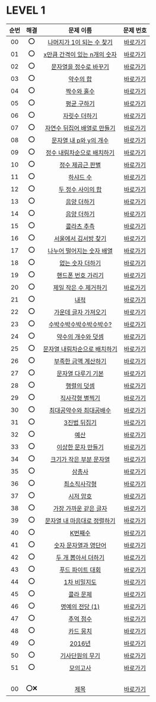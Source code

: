 # LEVEL 1


| 순번|해결|문제 이름|문제 번호 |
| :--:|:--:|:--:|:--:|
| 00 |⭕|[나머지가 1이 되는 수 찾기](https://school.programmers.co.kr/learn/courses/30/lessons/87389)|[바로가기](/LEVEL1/solutions/87389.swift)|
| 01 |⭕|[x만큼 간격이 있는 n개의 숫자](https://school.programmers.co.kr/learn/courses/30/lessons/12954)|[바로가기](/LEVEL1/solutions/12954.swift)|
| 02 |⭕|[문자열을 정수로 바꾸기](https://school.programmers.co.kr/learn/courses/30/lessons/12925)|[바로가기](/LEVEL1/solutions/12925.swift)|
| 03 |⭕|[약수의 합](https://school.programmers.co.kr/learn/courses/30/lessons/12928)|[바로가기](/LEVEL1/solutions/12928.swift)|
| 04 |⭕|[짝수와 홀수](https://school.programmers.co.kr/learn/courses/30/lessons/12937)|[바로가기](/LEVEL1/solutions/12937.swift)|
| 05 |⭕|[평균 구하기](https://school.programmers.co.kr/learn/courses/30/lessons/12944)|[바로가기](/LEVEL1/solutions/12944.swift)|
| 06 |⭕|[자릿수 더하기](https://school.programmers.co.kr/learn/courses/30/lessons/12931)|[바로가기](/LEVEL1/solutions/12931.swift)|
| 07 |⭕|[자연수 뒤집어 배열로 만들기](https://school.programmers.co.kr/learn/courses/30/lessons/12932)|[바로가기](/LEVEL1/solutions/12932.swift)|
| 08 |⭕|[문자열 내 p와 y의 개수](https://school.programmers.co.kr/learn/courses/30/lessons/12916)|[바로가기](/LEVEL1/solutions/12916.swift)|
| 09 |⭕|[정수 내림차순으로 배치하기](https://school.programmers.co.kr/learn/courses/30/lessons/12933)|[바로가기](/LEVEL1/solutions/12933.swift)|
| 10 |⭕|[정수 제곱근 판별](https://school.programmers.co.kr/learn/courses/30/lessons/12934)|[바로가기](/LEVEL1/solutions/12934.swift)|
| 11 |⭕|[하샤드 수](https://school.programmers.co.kr/learn/courses/30/lessons/12947)|[바로가기](/LEVEL1/solutions/12947.swift)|
| 12 |⭕|[두 정수 사이의 합](https://school.programmers.co.kr/learn/courses/30/lessons/12912)|[바로가기](/LEVEL1/solutions/12912.swift)|
| 13 |⭕|[음양 더하기](https://school.programmers.co.kr/learn/courses/30/lessons/76501)|[바로가기](/LEVEL1/solutions/76501.swift)|
| 14 |⭕|[음양 더하기](https://school.programmers.co.kr/learn/courses/30/lessons/76501)|[바로가기](/LEVEL1/solutions/76501.swift)|
| 15 |⭕|[콜라츠 추측](https://school.programmers.co.kr/learn/courses/30/lessons/12943)|[바로가기](/LEVEL1/solutions/12943.swift)|
| 16 |⭕|[서울에서 김서방 찾기](https://school.programmers.co.kr/learn/courses/30/lessons/12919)|[바로가기](/LEVEL1/solutions/12919.swift)|
| 17 |⭕|[나누어 떨어지는 숫자 배열](https://school.programmers.co.kr/learn/courses/30/lessons/12910)|[바로가기](/LEVEL1/solutions/12910.swift)|
| 18 |⭕|[없는 숫자 더하기](https://school.programmers.co.kr/learn/courses/30/lessons/86051)|[바로가기](/LEVEL1/solutions/86051.swift)|
| 19 |⭕|[핸드폰 번호 가리기](https://school.programmers.co.kr/learn/courses/30/lessons/12948)|[바로가기](/LEVEL1/solutions/12948.swift)|
| 20 |⭕|[제일 작은 수 제거하기](https://school.programmers.co.kr/learn/courses/30/lessons/12935)|[바로가기](/LEVEL1/solutions/12935.swift)|
| 21 |⭕|[내적](https://school.programmers.co.kr/learn/courses/30/lessons/70128)|[바로가기](/LEVEL1/solutions/70128.swift)|
| 22 |⭕|[가운데 글자 가져오기](https://school.programmers.co.kr/learn/courses/30/lessons/12903)|[바로가기](/LEVEL1/solutions/12903.swift)|
| 23 |⭕|[수박수박수박수박수박수?](https://school.programmers.co.kr/learn/courses/30/lessons/12922)|[바로가기](/LEVEL1/solutions/12922.swift)|
| 24 |⭕|[약수의 개수와 덧셈](https://school.programmers.co.kr/learn/courses/30/lessons/77884)|[바로가기](/LEVEL1/solutions/77884.swift)|
| 25 |⭕|[문자열 내림차순으로 배치하기](https://school.programmers.co.kr/learn/courses/30/lessons/12917)|[바로가기](/LEVEL1/solutions/12917.swift)|
| 26 |⭕|[부족한 금액 계산하기](https://school.programmers.co.kr/learn/courses/30/lessons/82612)|[바로가기](/LEVEL1/solutions/82612.swift)|
| 27 |⭕|[문자열 다루기 기본](https://school.programmers.co.kr/learn/courses/30/lessons/12918)|[바로가기](/LEVEL1/solutions/12918.swift)|
| 28 |⭕|[행렬의 덧셈](https://school.programmers.co.kr/learn/courses/30/lessons/12950)|[바로가기](/LEVEL1/solutions/12950.swift)|
| 29 |⭕|[직사각형 별찍기](https://school.programmers.co.kr/learn/courses/30/lessons/12969)|[바로가기](/LEVEL1/solutions/12969.swift)|
| 30 |⭕|[최대공약수와 최대공배수](https://school.programmers.co.kr/learn/courses/30/lessons/12940)|[바로가기](/LEVEL1/solutions/12940.swift)|
| 31 |⭕|[3진법 뒤집기](https://school.programmers.co.kr/learn/courses/30/lessons/68935)|[바로가기](/LEVEL1/solutions/68935.swift)|
| 32 |⭕|[예산](https://school.programmers.co.kr/learn/courses/30/lessons/12982)|[바로가기](/LEVEL1/solutions/12982.swift)|
| 33 |⭕|[이상한 문자 만들기](https://school.programmers.co.kr/learn/courses/30/lessons/12930)|[바로가기](/LEVEL1/solutions/12930.swift)|
| 34 |⭕|[크기가 작은 부분 문자열](https://school.programmers.co.kr/learn/courses/30/lessons/147355)|[바로가기](/LEVEL1/solutions/147355.swift)|
| 35 |⭕|[삼총사](https://school.programmers.co.kr/learn/courses/30/lessons/131705)|[바로가기](/LEVEL1/solutions/131705.swift)|
| 36 |⭕|[최소직사각형](https://school.programmers.co.kr/learn/courses/30/lessons/86491)|[바로가기](/LEVEL1/solutions/86491.swift)|
| 37 |⭕|[시저 암호](https://school.programmers.co.kr/learn/courses/30/lessons/12926)|[바로가기](/LEVEL1/solutions/12926.swift)|
| 38 |⭕|[가장 가까운 같은 글자](https://school.programmers.co.kr/learn/courses/30/lessons/142086)|[바로가기](/LEVEL1/solutions/142086.swift)|
| 39 |⭕|[문자열 내 마음대로 정렬하기](https://school.programmers.co.kr/learn/courses/30/lessons/12915)|[바로가기](/LEVEL1/solutions/12915.swift)|
| 40 |⭕|[K번째수](https://school.programmers.co.kr/learn/courses/30/lessons/42748)|[바로가기](/LEVEL1/solutions/42748.swift)|
| 41 |⭕|[숫자 문자열과 영단어](https://school.programmers.co.kr/learn/courses/30/lessons/81301)|[바로가기](/LEVEL1/solutions/81301.swift)|
| 42 |⭕|[두 개 뽑아서 더하기](https://school.programmers.co.kr/learn/courses/30/lessons/68644)|[바로가기](/LEVEL1/solutions/68644.swift)|
| 43 |⭕|[푸드 파이트 대회](https://school.programmers.co.kr/learn/courses/30/lessons/134240)|[바로가기](/LEVEL1/solutions/134240.swift)|
| 44 |⭕|[1차 비밀지도](https://school.programmers.co.kr/learn/courses/30/lessons/17681)|[바로가기](/LEVEL1/solutions/17681.swift)|
| 45 |⭕|[콜라 문제](https://school.programmers.co.kr/learn/courses/30/lessons/132267)|[바로가기](/LEVEL1/solutions/132267.swift)|
| 46 |⭕|[명예의 전당 (1)](https://school.programmers.co.kr/learn/courses/30/lessons/138477)|[바로가기](/LEVEL1/solutions/138477.swift)|
| 47 |⭕|[추억 점수](https://school.programmers.co.kr/learn/courses/30/lessons/176963)|[바로가기](/LEVEL1/solutions/176963.swift)|
| 48 |⭕|[카드 뭉치](https://school.programmers.co.kr/learn/courses/30/lessons/159994)|[바로가기](/LEVEL1/solutions/159994.swift)|
| 49 |⭕|[2016년](https://school.programmers.co.kr/learn/courses/30/lessons/12901)|[바로가기](/LEVEL1/solutions/12901.swift)|
| 50 |⭕|[기사단원의 무기](https://school.programmers.co.kr/learn/courses/30/lessons/136798)|[바로가기](/LEVEL1/solutions/136798.swift)|
| 51 |⭕|[모의고사](https://school.programmers.co.kr/learn/courses/30/lessons/42840)|[바로가기](/LEVEL1/solutions/42840.swift)|
|||||
|||||
|||||
|||||
| 00 |⭕❌|[제목](link)|[바로가기](/LEVEL1/번호.swift)|
